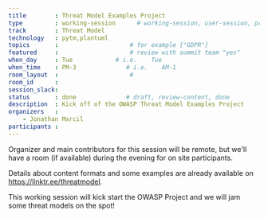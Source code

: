 ```yaml
---
title        : Threat Model Examples Project
type         : working-session      # working-session, user-session, product-session
track        : Threat Model
technology   : pytm,plantuml
topics       :                    # for example ["GDPR"]
featured     :                    # review with summit team "yes"
when_day     : Tue            # i.e.    Tue
when_time    : PM-3              # i.e.    AM-1
room_layout  :                    #
room_id      :
session_slack: 
status       : done              # draft, review-content, done
description  : Kick off of the OWASP Threat Model Examples Project
organizers   :
    - Jonathan Marcil
participants :
---
```


Organizer and main contributors for this session will be remote, but we'll have a room (if available) during the evening for on site participants.

Details about content formats and some examples are already available on https://linktr.ee/threatmodel.

This working session will kick start the OWASP Project and we will jam some threat models on the spot!

<!--(add intro)

## WHY

(...)

## What

(...)

## Outcomes

(...)

## References

(...)


## Previous


-->
